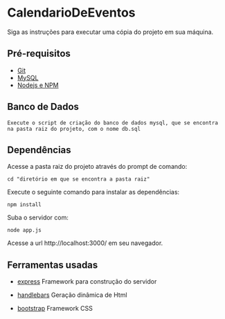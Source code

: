 # CalendarioDeEventos
Siga as instruções para executar uma cópia do projeto em sua máquina.

## Pré-requisitos

* [Git](https://git-scm.com/book/pt-br/v2/Come%C3%A7ando-Instalando-o-Git)
* [MySQL](https://dev.mysql.com/downloads/mysql/)
* [Nodejs e NPM](https://nodejs.org/)

## Banco de Dados
```
Execute o script de criação do banco de dados mysql, que se encontra na pasta raiz do projeto, com o nome db.sql
```
## Dependências
Acesse a pasta raiz do projeto através do prompt de comando: 
```
cd "diretório em que se encontra a pasta raiz"
```
Execute o seguinte comando para instalar as dependências:
```
npm install 
```
Suba o servidor com: 
```
node app.js
```
Acesse a url http://localhost:3000/ em seu navegador.

## Ferramentas usadas
* [express](https://expressjs.com/pt-br/) Framework para construção do servidor

* [handlebars](https://handlebarsjs.com/) Geração dinâmica de Html

* [bootstrap](https://getbootstrap.com/) Framework CSS



